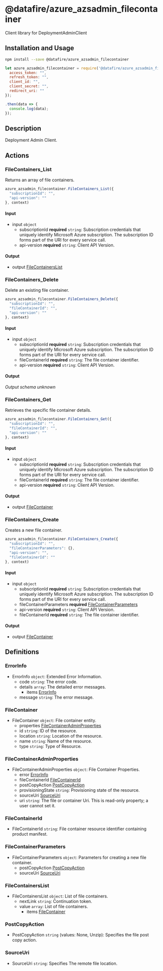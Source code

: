 # @datafire/azure_azsadmin_filecontainer

Client library for DeploymentAdminClient

## Installation and Usage
```bash
npm install --save @datafire/azure_azsadmin_filecontainer
```
```js
let azure_azsadmin_filecontainer = require('@datafire/azure_azsadmin_filecontainer').create({
  access_token: "",
  refresh_token: "",
  client_id: "",
  client_secret: "",
  redirect_uri: ""
});

.then(data => {
  console.log(data);
});
```

## Description

Deployment Admin Client.

## Actions

### FileContainers_List
Returns an array of file containers.


```js
azure_azsadmin_filecontainer.FileContainers_List({
  "subscriptionId": "",
  "api-version": ""
}, context)
```

#### Input
* input `object`
  * subscriptionId **required** `string`: Subscription credentials that uniquely identify Microsoft Azure subscription. The subscription ID forms part of the URI for every service call.
  * api-version **required** `string`: Client API Version.

#### Output
* output [FileContainersList](#filecontainerslist)

### FileContainers_Delete
Delete an existing file container.


```js
azure_azsadmin_filecontainer.FileContainers_Delete({
  "subscriptionId": "",
  "fileContainerId": "",
  "api-version": ""
}, context)
```

#### Input
* input `object`
  * subscriptionId **required** `string`: Subscription credentials that uniquely identify Microsoft Azure subscription. The subscription ID forms part of the URI for every service call.
  * fileContainerId **required** `string`: The file container identifier.
  * api-version **required** `string`: Client API Version.

#### Output
*Output schema unknown*

### FileContainers_Get
Retrieves the specific file container details.


```js
azure_azsadmin_filecontainer.FileContainers_Get({
  "subscriptionId": "",
  "fileContainerId": "",
  "api-version": ""
}, context)
```

#### Input
* input `object`
  * subscriptionId **required** `string`: Subscription credentials that uniquely identify Microsoft Azure subscription. The subscription ID forms part of the URI for every service call.
  * fileContainerId **required** `string`: The file container identifier.
  * api-version **required** `string`: Client API Version.

#### Output
* output [FileContainer](#filecontainer)

### FileContainers_Create
Creates a new file container.


```js
azure_azsadmin_filecontainer.FileContainers_Create({
  "subscriptionId": "",
  "fileContainerParameters": {},
  "api-version": "",
  "fileContainerId": ""
}, context)
```

#### Input
* input `object`
  * subscriptionId **required** `string`: Subscription credentials that uniquely identify Microsoft Azure subscription. The subscription ID forms part of the URI for every service call.
  * fileContainerParameters **required** [FileContainerParameters](#filecontainerparameters)
  * api-version **required** `string`: Client API Version.
  * fileContainerId **required** `string`: The file container identifier.

#### Output
* output [FileContainer](#filecontainer)



## Definitions

### ErrorInfo
* ErrorInfo `object`: Extended Error Information.
  * code `string`: The error code.
  * details `array`: The detailed error messages.
    * items [ErrorInfo](#errorinfo)
  * message `string`: The error message.

### FileContainer
* FileContainer `object`: File container entity.
  * properties [FileContainerAdminProperties](#filecontaineradminproperties)
  * id `string`: ID of the resource.
  * location `string`: Location of the resource.
  * name `string`: Name of the resource.
  * type `string`: Type of Resource.

### FileContainerAdminProperties
* FileContainerAdminProperties `object`: File Container Properties.
  * error [ErrorInfo](#errorinfo)
  * fileContainerId [FileContainerId](#filecontainerid)
  * postCopyAction [PostCopyAction](#postcopyaction)
  * provisioningState `string`: Provisioning state of the resource.
  * sourceUri [SourceUri](#sourceuri)
  * uri `string`: The file or container Uri. This is read-only property; a user cannot set it.

### FileContainerId
* FileContainerId `string`: File container resource identifier containing product manifest.

### FileContainerParameters
* FileContainerParameters `object`: Parameters for creating a new file container.
  * postCopyAction [PostCopyAction](#postcopyaction)
  * sourceUri [SourceUri](#sourceuri)

### FileContainersList
* FileContainersList `object`: List of file containers.
  * nextLink `string`: Continuation token.
  * value `array`: List of file containers.
    * items [FileContainer](#filecontainer)

### PostCopyAction
* PostCopyAction `string` (values: None, Unzip): Specifies the file post copy action.

### SourceUri
* SourceUri `string`: Specifies The remote file location.


